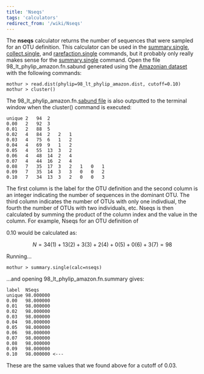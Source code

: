 ```yaml
---
title: 'Nseqs'
tags: 'calculators'
redirect_from: '/wiki/Nseqs'
---
```

The **nseqs** calculator returns the number of sequences
that were sampled for an OTU definition. This calculator can be used in
the [summary.single](/wiki/summary.single),
[collect.single](/wiki/collect.single), and
[rarefaction.single](/wiki/rarefaction.single) commands, but it
probably only really makes sense for the
[summary.single](/wiki/summary.single) command. Open the file
98\_lt\_phylip\_amazon.fn.sabund generated using the [ Amazonian
dataset](https://mothur.s3.us-east-2.amazonaws.com/wiki/amazondata.zip) with the following commands:

    mothur > read.dist(phylip=98_lt_phylip_amazon.dist, cutoff=0.10)
    mothur > cluster()

The 98\_lt\_phylip\_amazon.fn.[sabund file](/wiki/sabund_file) is
also outputted to the terminal window when the cluster() command is
executed:

    unique 2   94  2   
    0.00   2   92  3   
    0.01   2   88  5   
    0.02   4   84  2   2   1   
    0.03   4   75  6   1   2   
    0.04   4   69  9   1   2   
    0.05   4   55  13  3   2   
    0.06   4   48  14  2   4   
    0.07   4   44  16  2   4   
    0.08   7   35  17  3   2   1   0   1   
    0.09   7   35  14  3   3   0   0   2   
    0.10   7   34  13  3   2   0   0   3   

The first column is the label for the OTU definition and the second
column is an integer indicating the number of sequences in the dominant
OTU. The third column indicates the number of OTUs with only one
indivdiual, the fourth the number of OTUs with two individuals, etc.
Nseqs is then calculated by summing the product of the column index and
the value in the column. For example, Nseqs for an OTU definition of

0\.10 would be calculated as:

$$N = 34\left(1\right) + 13 \left(2\right) + 3 \left(3\right) + 2 \left(4\right) + 0 \left(5\right) + 0 \left(6\right) + 3 \left(7\right) = 98$$

Running\...

    mothur > summary.single(calc=nseqs)

\...and opening 98\_lt\_phylip\_amazon.fn.summary gives:

    label  NSeqs
    unique 98.000000
    0.00   98.000000
    0.01   98.000000
    0.02   98.000000
    0.03   98.000000
    0.04   98.000000
    0.05   98.000000
    0.06   98.000000
    0.07   98.000000
    0.08   98.000000
    0.09   98.000000
    0.10   98.000000 <---

These are the same values that we found above for a cutoff of 0.03.
